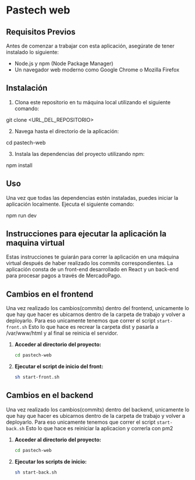 # Pastech web

## Requisitos Previos

Antes de comenzar a trabajar con esta aplicación, asegúrate de tener instalado lo siguiente:
- Node.js y npm (Node Package Manager)
- Un navegador web moderno como Google Chrome o Mozilla Firefox

## Instalación

1. Clona este repositorio en tu máquina local utilizando el siguiente comando:

git clone <URL_DEL_REPOSITORIO>

2. Navega hasta el directorio de la aplicación:

cd pastech-web

3. Instala las dependencias del proyecto utilizando npm:

npm install

## Uso

Una vez que todas las dependencias estén instaladas, puedes iniciar la aplicación localmente. Ejecuta el siguiente comando:

npm run dev

## Instrucciones para ejecutar la aplicación la maquina virtual

Estas instrucciones te guiarán para correr la aplicación en una máquina virtual después de haber realizado los commits correspondientes. La aplicación consta de un front-end desarrollado en React y un back-end para procesar pagos a través de MercadoPago.

## Cambios en el frontend
Una vez realizado los cambios(commits) dentro del frontend, unicamente lo que hay que hacer es ubicarnos
dentro de la carpeta de trabajo y volver a deployarlo. Para eso unicamente tenemos que correr el script 
`start-front.sh`  Esto lo que hace es recrear la carpeta dist y 
pasarla a /var/www/html y al final se reinicia el servidor.

1. **Acceder al directorio del proyecto:**
   ```bash
   cd pastech-web
   ```

2. **Ejecutar el script de inicio del front:**

   ```bash
   sh start-front.sh
   ```
## Cambios en el backend
Una vez realizado los cambios(commits) dentro del backend, unicamente lo que hay que hacer es ubicarnos
dentro de la carpeta de trabajo y volver a deployarlo. Para eso unicamente tenemos que correr el script 
`start-back.sh`  Esto lo que hace es reiniciar la aplicacion y correrla con pm2

1. **Acceder al directorio del proyecto:**
   ```bash
   cd pastech-web
   ```

2. **Ejecutar los scripts de inicio:**

   ```bash
   sh start-back.sh
   ```


